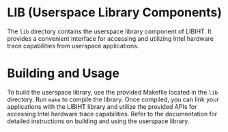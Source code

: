 # LIB (Userspace Library Components)

The `lib` directory contains the userspace library component of LIBIHT. It provides a convenient interface for accessing and utilizing Intel hardware trace capabilities from userspace applications.

# Building and Usage

To build the userspace library, use the provided Makefile located in the `lib` directory. Run `make` to compile the library. Once compiled, you can link your applications with the LIBIHT library and utilize the provided APIs for accessing Intel hardware trace capabilities. Refer to the documentation for detailed instructions on building and using the userspace library.
